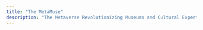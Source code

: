 ```yaml
---
title: "The MetaMuse"
description: "The Metaverse Revolutionizing Museums and Cultural Experiences"
---
```

